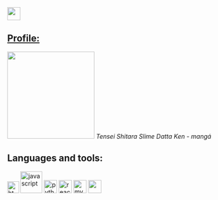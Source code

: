   <div>
   <a href="https://github.com/Lymky" >
    <img src="https://cdn-icons-png.flaticon.com/512/25/25231.png" width="30px"> 
    <h2>Profile:</h2>
   </a>  
</div>
  <img src="https://i.pinimg.com/originals/f6/8c/12/f68c12e6fb7a1f6a42c702a6172ff81f.jpg" width="200px" />
  <em>Tensei Shitara Slime Datta Ken - mangá</em>
  <h2>Languages and tools:</h2>
    <div>
<img src="https://cdn-icons-png.flaticon.com/512/1216/1216733.png" alt="html5" width="26.5px" />
<img src="https://www.freepnglogos.com/uploads/javascript-png/javascript-logo-transparent-logo-javascript-images-3.png" alt="javascript" width="50px" />
<img src="https://cdn3.iconfinder.com/data/icons/logos-and-brands-adobe/512/267_Python-512.png" alt="python" width="30px" />
<img src="https://upload.wikimedia.org/wikipedia/commons/thumb/a/a7/React-icon.svg/2300px-React-icon.svg.png" alt="react" width="30px"/>
<img src="https://uxwing.com/wp-content/themes/uxwing/download/brands-and-social-media/mysql-icon.png" alt="mysql" width="30px"/>
<img src="https://cdn.iconscout.com/icon/free/png-256/node-js-1174925.png alt="nodejs" width="30px"/>
    </div>
</div>
